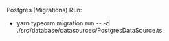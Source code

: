 Postgres (Migrations) Run:

- yarn typeorm migration:run -- -d ./src/database/datasources/PostgresDataSource.ts
